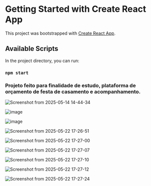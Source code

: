 # Getting Started with Create React App

This project was bootstrapped with [Create React App](https://github.com/facebook/create-react-app).

## Available Scripts

In the project directory, you can run:

### `npm start`

### Projeto feito para finalidade de estudo, plataforma de orçamento de festa de casamento e acompanhamento.

![Screenshot from 2025-05-14 14-44-34](https://github.com/user-attachments/assets/ca97f571-f4e6-425a-bf85-c512ba04f0f6)

![image](https://github.com/user-attachments/assets/ab119c08-1ec7-4b83-8ecc-7f29fccb3cf0)

![image](https://github.com/user-attachments/assets/dff2bdc5-4353-459c-8c5e-54d744207270)

![Screenshot from 2025-05-22 17-26-51](https://github.com/user-attachments/assets/ef45ba6c-199b-4d94-aa15-24df9993416c)

![Screenshot from 2025-05-22 17-27-00](https://github.com/user-attachments/assets/877d233a-57ab-4481-bdc7-ee4bd35ed137)

![Screenshot from 2025-05-22 17-27-07](https://github.com/user-attachments/assets/0d15e9c8-97b2-40d8-ba91-841ca18283cf)

![Screenshot from 2025-05-22 17-27-10](https://github.com/user-attachments/assets/d9ab40f3-246d-435b-b6af-b85d179df423)

![Screenshot from 2025-05-22 17-27-12](https://github.com/user-attachments/assets/c5e2904c-657a-492f-91bb-38e492696c1f)

![Screenshot from 2025-05-22 17-27-24](https://github.com/user-attachments/assets/83698b7a-02c0-4204-b6f6-09973ffe8a45)
